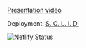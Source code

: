 [Presentation video](https://www.youtube.com/)


Deployment: [S. O. L. I. D.](https://vladstepway-solid-presentation.netlify.app/)



[![Netlify Status](https://api.netlify.com/api/v1/badges/f04fc608-3db1-4f45-b8ad-d01575fe304c/deploy-status)](https://app.netlify.com/sites/vladstepway-solid-presentation/deploys)